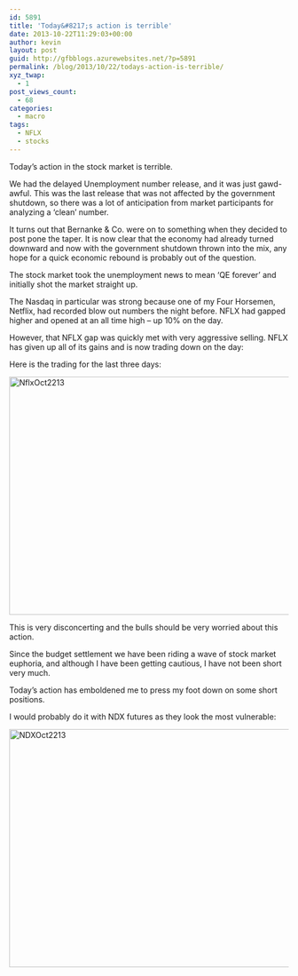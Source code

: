 ```yaml
---
id: 5891
title: 'Today&#8217;s action is terrible'
date: 2013-10-22T11:29:03+00:00
author: kevin
layout: post
guid: http://gfbblogs.azurewebsites.net/?p=5891
permalink: /blog/2013/10/22/todays-action-is-terrible/
xyz_twap:
  - 1
post_views_count:
  - 68
categories:
  - macro
tags:
  - NFLX
  - stocks
---
```

Today&#8217;s action in the stock market is terrible. 

We had the delayed Unemployment number release, and it was just gawd-awful. This was the last release that was not affected by the government shutdown, so there was a lot of anticipation from market participants for analyzing a &#8216;clean&#8217; number.

It turns out that Bernanke & Co. were on to something when they decided to post pone the taper. It is now clear that the economy had already turned downward and now with the government shutdown thrown into the mix, any hope for a quick economic rebound is probably out of the question.

The stock market took the unemployment news to mean &#8216;QE forever&#8217; and initially shot the market straight up.

The Nasdaq in particular was strong because one of my Four Horsemen, Netflix, had recorded blow out numbers the night before. NFLX had gapped higher and opened at an all time high &#8211; up 10% on the day.

However, that NFLX gap was quickly met with very aggressive selling. NFLX has given up all of its gains and is now trading down on the day:

Here is the trading for the last three days:

<img style="display:block; margin-left:auto; margin-right:auto;" src="http://themacrotourist.com/blogs/2013/10/nflxOct2213.gif" alt="NflxOct2213" title="nflxOct2213.gif" border="0" width="600" height="429" />

This is very disconcerting and the bulls should be very worried about this action.

Since the budget settlement we have been riding a wave of stock market euphoria, and although I have been getting cautious, I have not been short very much.

Today&#8217;s action has emboldened me to press my foot down on some short positions.

I would probably do it with NDX futures as they look the most vulnerable:

<img style="display:block; margin-left:auto; margin-right:auto;" src="http://themacrotourist.com/blogs/2013/10/NDXOct2213.gif" alt="NDXOct2213" title="NDXOct2213.gif" border="0" width="600" height="429" />